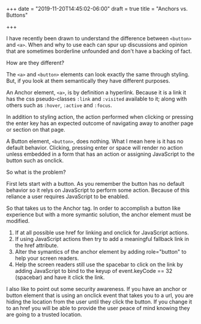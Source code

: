 +++
date = "2019-11-20T14:45:02-06:00"
draft = true
title = "Anchors vs. Buttons"

+++

I have recently been drawn to understand the difference between `<button>` and `<a>`.
When and why to use each can spur up discussions and opinion that are sometimes borderline
unfounded and don't have a backing of fact.

How are they different?

The `<a>` and `<button>` elements can look exactly the same
through styling. But, if you look at them semantically
they have different purposes.

An Anchor element, `<a>`, is by definition a hyperlink.
Because it is a link it has the css pseudo-classes `:link` and
`:visited` available to it; along with others such as `:hover`,
`:active` and `:focus`.

In addition to styling action, the action performed when clicking
or pressing the enter key has an expected outcome of navigating
away to another page or section on that page.

A Button element, `<button>`, does nothing. What I mean here is
it has no default behavior. Clicking, pressing enter or space
will render no action unless embedded in a form that has an action
or assigning JavaScript to the button such as onclick.

So what is the problem?

First lets start with a button. As you remember the button
has no default behavior so it relys on JavaScript to
perform some action. Because of this reliance a user requires
JavaScript to be enabled.

So that takes us to the Anchor tag. In order to accomplish a
button like experience but with a more symantic solution, the
anchor element must be modified.

1. If at all possible use href for linking and onclick for
JavaScript actions.
2. If using JavaScript actions then try to add a meaningful
fallback link in the href attribute.
3. Alter the symantics of the anchor element by adding
role="button" to help your screen readers.
4. Help the screen readers still use the spacebar to click
on the link by adding JavaScript to bind to the keyup of
event.keyCode == 32 (spacebar) and have it click the link.

I also like to point out some security awareness. If you have
an anchor or button element that is using an onclick event
that takes you to a url, you are hiding the location from the
user until they click the button. If you change it to an href
you will be able to provide the user peace of mind knowing
they are going to a trusted location.
